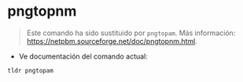 # pngtopnm

> Este comando ha sido sustituido por `pngtopam`.
> Más información: <https://netpbm.sourceforge.net/doc/pngtopnm.html>.

- Ve documentación del comando actual:

`tldr pngtopam`
